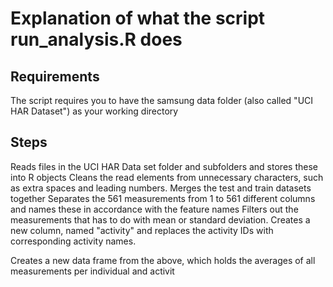 # Explanation of what the script run_analysis.R does

 ## Requirements
 The script requires you to have the samsung data folder (also called "UCI HAR Dataset") as your working directory
 
 ## Steps
 Reads files in the UCI HAR Data set folder and subfolders and stores these into R objects
 Cleans the read elements from unnecessary characters, such as extra spaces and leading numbers.
 Merges the test and train datasets together
 Separates the 561 measurements from 1 to 561 different columns and names these in accordance with the feature names
 Filters out the measurements that has to do with mean or standard deviation.
 Creates a new column, named "activity" and replaces the activity IDs with corresponding activity names.
 
 Creates a new data frame from the above, which holds the averages of all measurements per individual and activit
